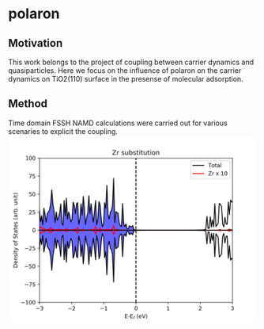 # polaron
## Motivation
This work belongs to the project of coupling between carrier dynamics and quasiparticles. Here we focus on the influence of polaron on the carrier dynamics on TiO2(110) surface in the presense of molecular adsorption.
## Method
Time domain FSSH NAMD calculations were carried out for various scenaries to explicit the coupling.
![DOS](https://github.com/liming-liu/polaron/blob/master/DOS.png)
